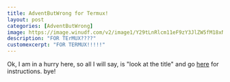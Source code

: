 ```yaml
---
title: AdventButWrong for Termux!
layout: post
categories: [AdventButWrong]
image: https://image.winudf.com/v2/image1/Y29tLnRlcm11eF9zY3JlZW5fM18xNTU1MjcyMTU2XzA3Mg/screen-3.jpg?fakeurl=1&type=.jpg
description: "FOR TErMUX????"
customexcerpt: "FOR TERMUX!!!!!"
---
```

Ok, I am in a hurry here, so all I will say, is "look at the title" and go [here](https://textovortex.github.io/AdventButWrong)  for instructions. bye!
